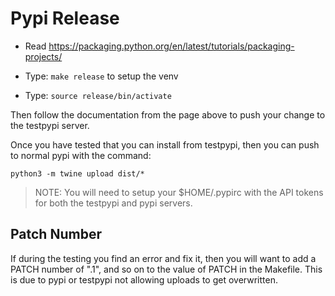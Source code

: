 # Pypi Release

* Read https://packaging.python.org/en/latest/tutorials/packaging-projects/

* Type: `make release` to setup the venv
* Type: `source release/bin/activate`

Then follow the documentation from the page above to push your change to the
testpypi server.

Once you have tested that you can install from testpypi, then you can push
to normal pypi with the command:

```
python3 -m twine upload dist/*
```

> NOTE: You will need to setup your $HOME/.pypirc with the API tokens for both
> the testpypi and pypi servers.


## Patch Number

If during the testing you find an error and fix it, then you will want to add
a PATCH number of ".1", and so on to the value of PATCH in the Makefile. This is
due to pypi or testpypi not allowing uploads to get overwritten.
